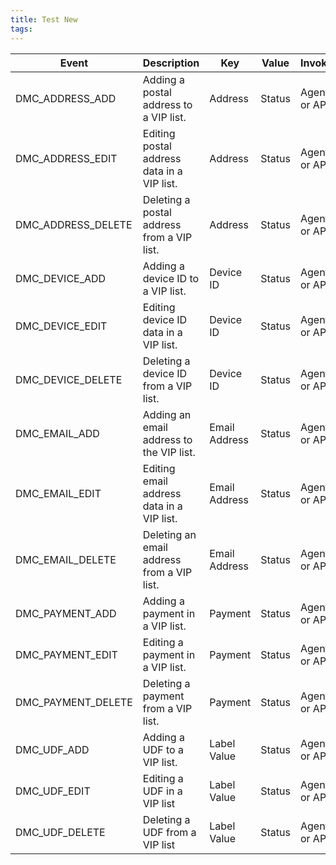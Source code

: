 ```yaml
---
title: Test New
tags:
---
```


| Event              	| Description                                	| Key           	| Value  	| Invoker      	|
|--------------------	|--------------------------------------------	|---------------	|--------	|--------------	|
| DMC_ADDRESS_ADD    	| Adding a postal address to a VIP list.     	| Address       	| Status 	| Agent or API 	|
| DMC_ADDRESS_EDIT   	| Editing postal address data in a VIP list. 	| Address       	| Status 	| Agent or API 	|
| DMC_ADDRESS_DELETE 	| Deleting a postal address from a VIP list. 	| Address       	| Status 	| Agent or API 	|
| DMC_DEVICE_ADD     	| Adding a device ID to a VIP list.          	| Device ID     	| Status 	| Agent or API 	|
| DMC_DEVICE_EDIT    	| Editing device ID data in a VIP list.      	| Device ID     	| Status 	| Agent or API 	|
| DMC_DEVICE_DELETE  	| Deleting a device ID from a VIP list.      	| Device ID     	| Status 	| Agent or API 	|
| DMC_EMAIL_ADD      	| Adding an email address to the VIP list.   	| Email Address 	| Status 	| Agent or API 	|
| DMC_EMAIL_EDIT     	| Editing email address data in a VIP list.  	| Email Address 	| Status 	| Agent or API 	|
| DMC_EMAIL_DELETE   	| Deleting an email address from a VIP list. 	| Email Address 	| Status 	| Agent or API 	|
| DMC_PAYMENT_ADD    	| Adding a payment in a VIP list.            	| Payment       	| Status 	| Agent or API 	|
| DMC_PAYMENT_EDIT   	| Editing a payment in a VIP list.           	| Payment       	| Status 	| Agent or API 	|
| DMC_PAYMENT_DELETE 	| Deleting a payment from a VIP list.        	| Payment       	| Status 	| Agent or API 	|
| DMC_UDF_ADD        	| Adding a UDF to a VIP list.                	| Label Value   	| Status 	| Agent or API 	|
| DMC_UDF_EDIT       	| Editing a UDF in a VIP list                	| Label Value   	| Status 	| Agent or API 	|
| DMC_UDF_DELETE     	| Deleting a UDF from a VIP list             	| Label Value   	| Status 	| Agent or API 	|

